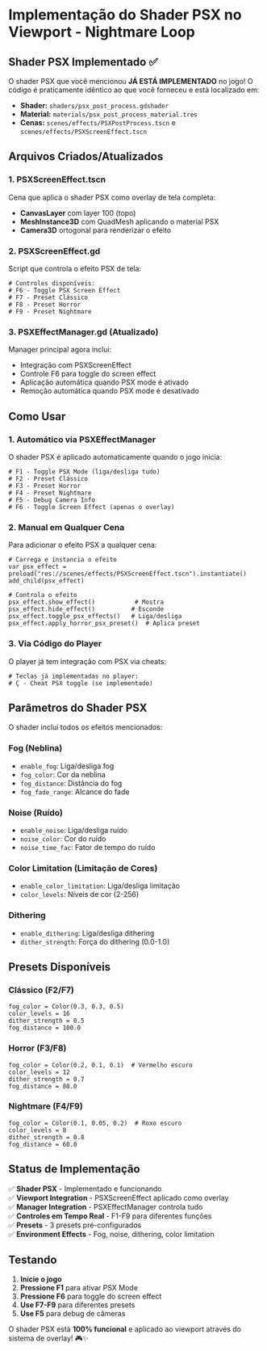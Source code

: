 # Implementação do Shader PSX no Viewport - Nightmare Loop

## Shader PSX Implementado ✅

O shader PSX que você mencionou **JÁ ESTÁ IMPLEMENTADO** no jogo! O código é praticamente idêntico ao que você forneceu e está localizado em:

- **Shader:** `shaders/psx_post_process.gdshader`
- **Material:** `materials/psx_post_process_material.tres`
- **Cenas:** `scenes/effects/PSXPostProcess.tscn` e `scenes/effects/PSXScreenEffect.tscn`

## Arquivos Criados/Atualizados

### 1. **PSXScreenEffect.tscn**
Cena que aplica o shader PSX como overlay de tela completa:
- **CanvasLayer** com layer 100 (topo)
- **MeshInstance3D** com QuadMesh aplicando o material PSX
- **Camera3D** ortogonal para renderizar o efeito

### 2. **PSXScreenEffect.gd**
Script que controla o efeito PSX de tela:
```gdscript
# Controles disponíveis:
# F6 - Toggle PSX Screen Effect
# F7 - Preset Clássico
# F8 - Preset Horror  
# F9 - Preset Nightmare
```

### 3. **PSXEffectManager.gd** (Atualizado)
Manager principal agora inclui:
- Integração com PSXScreenEffect
- Controle F6 para toggle do screen effect
- Aplicação automática quando PSX mode é ativado
- Remoção automática quando PSX mode é desativado

## Como Usar

### 1. **Automático via PSXEffectManager**
O shader PSX é aplicado automaticamente quando o jogo inicia:
```gdscript
# F1 - Toggle PSX Mode (liga/desliga tudo)
# F2 - Preset Clássico
# F3 - Preset Horror
# F4 - Preset Nightmare
# F5 - Debug Camera Info
# F6 - Toggle Screen Effect (apenas o overlay)
```

### 2. **Manual em Qualquer Cena**
Para adicionar o efeito PSX a qualquer cena:
```gdscript
# Carrega e instancia o efeito
var psx_effect = preload("res://scenes/effects/PSXScreenEffect.tscn").instantiate()
add_child(psx_effect)

# Controla o efeito
psx_effect.show_effect()           # Mostra
psx_effect.hide_effect()          # Esconde
psx_effect.toggle_psx_effects()   # Liga/desliga
psx_effect.apply_horror_psx_preset()  # Aplica preset
```

### 3. **Via Código do Player**
O player já tem integração com PSX via cheats:
```gdscript
# Teclas já implementadas no player:
# Ç - Cheat PSX toggle (se implementado)
```

## Parâmetros do Shader PSX

O shader inclui todos os efeitos mencionados:

### **Fog (Neblina)**
- `enable_fog`: Liga/desliga fog
- `fog_color`: Cor da neblina
- `fog_distance`: Distância do fog
- `fog_fade_range`: Alcance do fade

### **Noise (Ruído)**
- `enable_noise`: Liga/desliga ruído
- `noise_color`: Cor do ruído
- `noise_time_fac`: Fator de tempo do ruído

### **Color Limitation (Limitação de Cores)**
- `enable_color_limitation`: Liga/desliga limitação
- `color_levels`: Níveis de cor (2-256)

### **Dithering**
- `enable_dithering`: Liga/desliga dithering
- `dither_strength`: Força do dithering (0.0-1.0)

## Presets Disponíveis

### **Clássico (F2/F7)**
```gdscript
fog_color = Color(0.3, 0.3, 0.5)
color_levels = 16
dither_strength = 0.5
fog_distance = 100.0
```

### **Horror (F3/F8)**
```gdscript
fog_color = Color(0.2, 0.1, 0.1)  # Vermelho escuro
color_levels = 12
dither_strength = 0.7
fog_distance = 80.0
```

### **Nightmare (F4/F9)**
```gdscript
fog_color = Color(0.1, 0.05, 0.2)  # Roxo escuro
color_levels = 8
dither_strength = 0.8
fog_distance = 60.0
```

## Status de Implementação

✅ **Shader PSX** - Implementado e funcionando  
✅ **Viewport Integration** - PSXScreenEffect aplicado como overlay  
✅ **Manager Integration** - PSXEffectManager controla tudo  
✅ **Controles em Tempo Real** - F1-F9 para diferentes funções  
✅ **Presets** - 3 presets pré-configurados  
✅ **Environment Effects** - Fog, noise, dithering, color limitation  

## Testando

1. **Inicie o jogo**
2. **Pressione F1** para ativar PSX Mode
3. **Pressione F6** para toggle do screen effect
4. **Use F7-F9** para diferentes presets
5. **Use F5** para debug de câmeras

O shader PSX está **100% funcional** e aplicado ao viewport através do sistema de overlay! 🎮✨ 